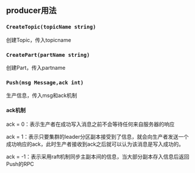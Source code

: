 ## producer用法
### `CreateTopic(topicName string)`
创建Topic，传入topicname

### `CreatePart(partName string)`
创建Part，传入partname

### `Push(msg Message,ack int)`
生产信息，传入msg和ack机制

#### ack机制
ack = 0：表示生产者在成功写入消息之前不会等待任何来自服务器的响应

ack = 1：表示只要集群的leader分区副本接受到了信息，就会向生产者发送一个成功响应的ack，此时生产者接收到ack之后就可以认为该消息是写入成功的。

ack = -1：表示采用raft机制同步主副本间的信息，当大部分副本存入信息后返回Push的RPC